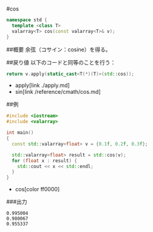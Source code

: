 #cos
```cpp
namespace std {
  template <class T>
  valarray<T> cos(const valarray<T>& v);
}
```

##概要
余弦（コサイン：cosine）を得る。


##戻り値
以下のコードと同等のことを行う：

```cpp
return v.apply(static_cast<T(*)(T)>(std::cos));
```
* apply[link ./apply.md]
* sin[link /reference/cmath/cos.md]


##例
```cpp
#include <iostream>
#include <valarray>

int main()
{
  const std::valarray<float> v = {0.1f, 0.2f, 0.3f};

  std::valarray<float> result = std::cos(v);
  for (float x : result) {
    std::cout << x << std::endl;
  }
}
```
* cos[color ff0000]

###出力
```
0.995004
0.980067
0.955337
```


